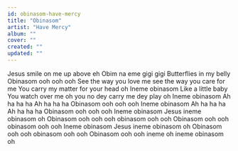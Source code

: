 ```yaml
---
id: obinasom-have-mercy
title: "Obinasom"
artist: "Have Mercy"
album: ""
cover: ""
created: ""
updated: ""
---
```


Jesus smile on me up above eh
Obim na eme gigi gigi
Butterflies in my belly
Obinasom ooh ooh ooh
See the way you love me see the way you care for me
You carry my matter for your head oh
Ineme obinasom
Like a little baby
You watch over me oh you no dey carry me dey play oh
Ineme obinasom
Ah ha ha ha
Ah ha ha ha
Obinasom ooh ooh ooh
Ineme obinasom
Ah ha ha ha
Ah ha ha ha
Obinasom ooh ooh ooh
Ineme obinasom
Jesus ineme obinasom oh
Obinasom ooh ooh ooh obinasom ooh ooh
Obinasom ooh ooh obinasom ooh ooh
Ineme obinasom
Jesus ineme obinasom oh
Obinasom ooh ooh obinasom ooh ooh
Obinasom ooh ooh ineme oh ineme obinasom oh